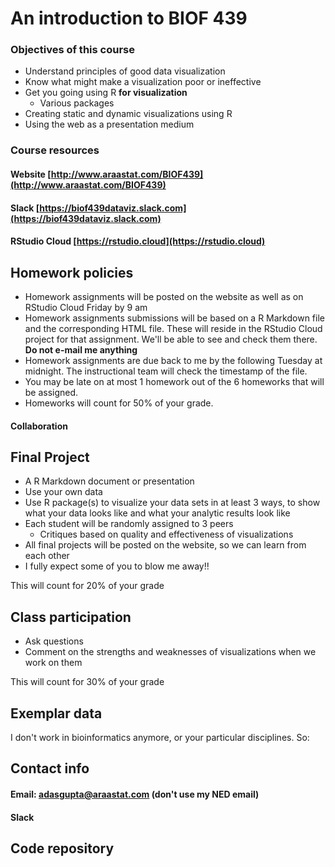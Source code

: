 # An introduction to BIOF 439







### Objectives of this course

+ Understand principles of good data visualization
+ Know what might make a visualization poor or ineffective
+ Get you going using R __for visualization__
  + Various packages
+ Creating static and dynamic visualizations using R
+ Using the web as a presentation medium


### Course resources

#### Website [http://www.araastat.com/BIOF439](http://www.araastat.com/BIOF439)

#### Slack [https://biof439dataviz.slack.com](https://biof439dataviz.slack.com)

#### RStudio Cloud [https://rstudio.cloud](https://rstudio.cloud)


## Homework policies

- Homework assignments will be posted on the website as well as on RStudio Cloud Friday by 9 am
- Homework assignments submissions will be based on a R Markdown file and the corresponding HTML file. These will reside in the  RStudio Cloud project for that assignment. We'll be able to see and check them there. __Do not e-mail me anything__
- Homework assignments are due back to me by the following Tuesday at midnight. The instructional team will check the timestamp of the file. 
- You may be late on at most 1 homework out of the 6 homeworks that will be assigned.
- Homeworks will count for 50% of your grade.

#### Collaboration




## Final Project

- A R Markdown document or presentation
- Use your own data
- Use R package(s) to visualize your data sets in at least 3 ways, to show what your data looks like and what your analytic results look like
- Each student will be randomly assigned to 3 peers
  - Critiques based on quality and effectiveness of visualizations
- All final projects will be posted on the website, so we can learn from each other
- I fully expect some of you to blow me away!!

This will count for 20% of your grade


## Class participation

- Ask questions
- Comment on the strengths and weaknesses of visualizations when we work on them

This will count for 30% of your grade


## Exemplar data

I don't work in bioinformatics anymore, or your particular disciplines. So:



## Contact info

#### Email: adasgupta@araastat.com (don't use my NED email)

#### Slack


## Code repository


